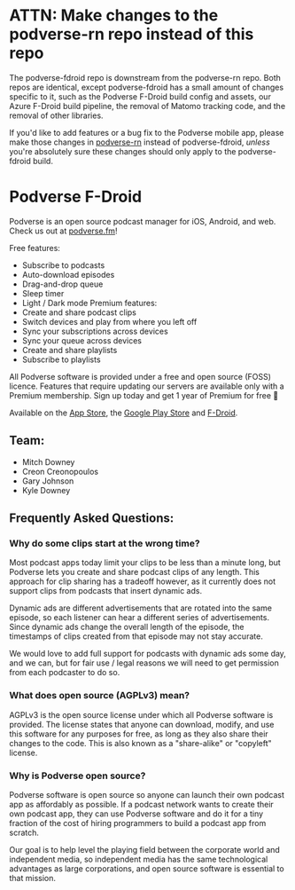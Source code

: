 # ATTN: Make changes to the podverse-rn repo instead of this repo

The podverse-fdroid repo is downstream from the podverse-rn repo. Both repos are identical, except podverse-fdroid has a small amount of changes specific to it, such as the Podverse F-Droid build config and assets, our Azure F-Droid build pipeline, the removal of Matomo tracking code, and the removal of other libraries.

If you'd like to add features or a bug fix to the Podverse mobile app, please make those changes in [podverse-rn](https://github.com/podverse/podverse-rn) instead of podverse-fdroid, _unless_ you're absolutely sure these changes should only apply to the podverse-fdroid build.

# Podverse F-Droid

Podverse is an open source podcast manager for iOS, Android, and web. Check us out at [podverse.fm](https://podverse.fm/)!

Free features:
- Subscribe to podcasts
- Auto-download episodes
- Drag-and-drop queue
- Sleep timer
- Light / Dark mode
Premium features:
- Create and share podcast clips
- Switch devices and play from where you left off
- Sync your subscriptions across devices
- Sync your queue across devices
- Create and share playlists
- Subscribe to playlists

All Podverse software is provided under a free and open source (FOSS) licence. Features that require updating our servers are available only with a Premium membership. Sign up today and get 1 year of Premium for free 🥳

Available on the [App Store](https://apps.apple.com/us/app/podverse/id1390888454), the [Google Play Store](https://play.google.com/store/apps/details?id=com.podverse) and [F-Droid](https://f-droid.org/packages/com.podverse.fdroid/).

## Team:
- Mitch Downey
- Creon Creonopoulos
- Gary Johnson
- Kyle Downey

## Frequently Asked Questions:

### Why do some clips start at the wrong time?
Most podcast apps today limit your clips to be less than a minute long, but Podverse lets you create and share podcast clips of any length. This approach for clip sharing has a tradeoff however, as it currently does not support clips from podcasts that insert dynamic ads.

Dynamic ads are different advertisements that are rotated into the same episode, so each listener can hear a different series of advertisements. Since dynamic ads change the overall length of the episode, the timestamps of clips created from that episode may not stay accurate.

We would love to add full support for podcasts with dynamic ads some day, and we can, but for fair use / legal reasons we will need to get permission from each podcaster to do so.

### What does open source (AGPLv3) mean?
AGPLv3 is the open source license under which all Podverse software is provided. The license states that anyone can download, modify, and use this software for any purposes for free, as long as they also share their changes to the code. This is also known as a "share-alike" or "copyleft" license.

### Why is Podverse open source?
Podverse software is open source so anyone can launch their own podcast app as affordably as possible. If a podcast network wants to create their own podcast app, they can use Podverse software and do it for a tiny fraction of the cost of hiring programmers to build a podcast app from scratch.

Our goal is to help level the playing field between the corporate world and independent media, so independent media has the same technological advantages as large corporations, and open source software is essential to that mission.

